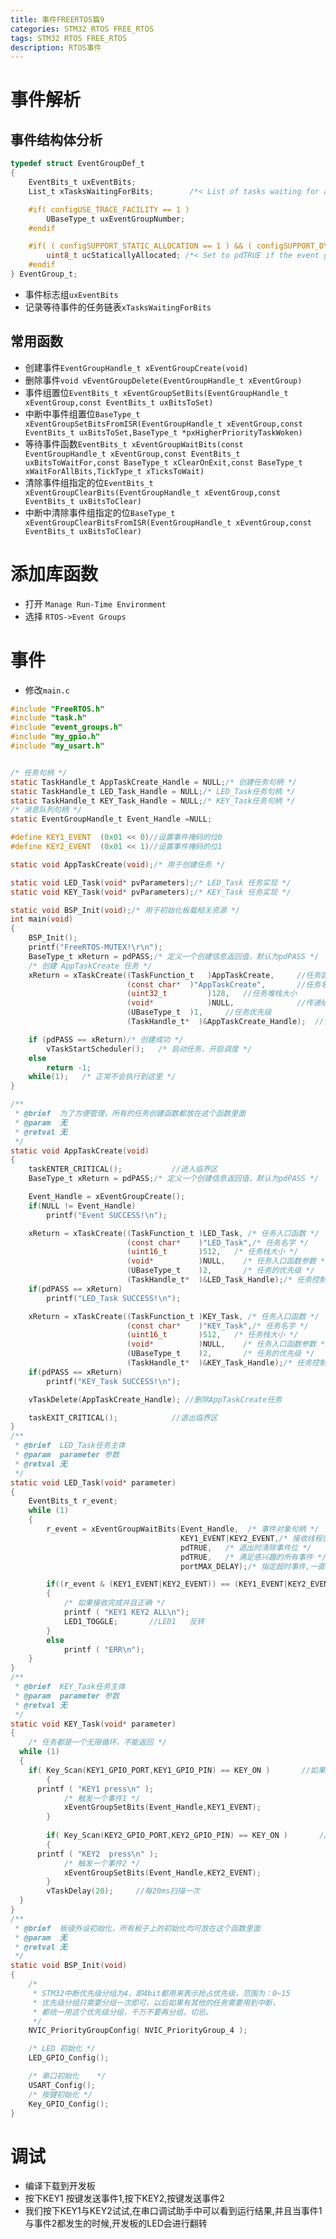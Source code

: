 ```yaml
---
title: 事件FREERTOS篇9
categories: STM32 RTOS FREE_RTOS
tags: STM32 RTOS FREE_RTOS
description: RTOS事件
---
```

# 事件解析
## 事件结构体分析

```c
typedef struct EventGroupDef_t
{
	EventBits_t uxEventBits;
	List_t xTasksWaitingForBits;		/*< List of tasks waiting for a bit to be set. */

	#if( configUSE_TRACE_FACILITY == 1 )
		UBaseType_t uxEventGroupNumber;
	#endif

	#if( ( configSUPPORT_STATIC_ALLOCATION == 1 ) && ( configSUPPORT_DYNAMIC_ALLOCATION == 1 ) )
		uint8_t ucStaticallyAllocated; /*< Set to pdTRUE if the event group is statically allocated to ensure no attempt is made to free the memory. */
	#endif
} EventGroup_t;
```
- 事件标志组`uxEventBits`
- 记录等待事件的任务链表`xTasksWaitingForBits`

## 常用函数
- 创建事件`EventGroupHandle_t xEventGroupCreate(void)`
- 删除事件`void vEventGroupDelete(EventGroupHandle_t xEventGroup)`
- 事件组置位`EventBits_t xEventGroupSetBits(EventGroupHandle_t xEventGroup,const EventBits_t uxBitsToSet)`
- 中断中事件组置位`BaseType_t xEventGroupSetBitsFromISR(EventGroupHandle_t xEventGroup,const EventBits_t uxBitsToSet,BaseType_t *pxHigherPriorityTaskWoken)`
- 等待事件函数`EventBits_t xEventGroupWaitBits(const EventGroupHandle_t xEventGroup,const EventBits_t uxBitsToWaitFor,const BaseType_t xClearOnExit,const BaseType_t xWaitForAllBits,TickType_t xTicksToWait)`
- 清除事件组指定的位`EventBits_t xEventGroupClearBits(EventGroupHandle_t xEventGroup,const EventBits_t uxBitsToClear)`
- 中断中清除事件组指定的位`BaseType_t xEventGroupClearBitsFromISR(EventGroupHandle_t xEventGroup,const EventBits_t uxBitsToClear)`

# 添加库函数

- 打开 `Manage Run-Time Environment`
- 选择 `RTOS->Event Groups`

# 事件
- 修改`main.c`

```c
#include "FreeRTOS.h"
#include "task.h"
#include "event_groups.h"
#include "my_gpio.h"
#include "my_usart.h"


/* 任务句柄 */
static TaskHandle_t AppTaskCreate_Handle = NULL;/* 创建任务句柄 */
static TaskHandle_t LED_Task_Handle = NULL;/* LED_Task任务句柄 */
static TaskHandle_t KEY_Task_Handle = NULL;/* KEY_Task任务句柄 */
/* 消息队列句柄 */
static EventGroupHandle_t Event_Handle =NULL;

#define KEY1_EVENT  (0x01 << 0)//设置事件掩码的位0
#define KEY2_EVENT  (0x01 << 1)//设置事件掩码的位1

static void AppTaskCreate(void);/* 用于创建任务 */

static void LED_Task(void* pvParameters);/* LED_Task 任务实现 */
static void KEY_Task(void* pvParameters);/* KEY_Task 任务实现 */

static void BSP_Init(void);/* 用于初始化板载相关资源 */
int main(void)
{
    BSP_Init();
    printf("FreeRTOS-MUTEX!\r\n");
    BaseType_t xReturn = pdPASS;/* 定义一个创建信息返回值，默认为pdPASS */
    /* 创建 AppTaskCreate 任务 */
    xReturn = xTaskCreate((TaskFunction_t	)AppTaskCreate,		//任务函数
                          (const char* 	)"AppTaskCreate",		//任务名称
                          (uint32_t 		)128,	//任务堆栈大小
                          (void* 		  	)NULL,				//传递给任务函数的参数
                          (UBaseType_t 	)1, 	//任务优先级
                          (TaskHandle_t*  )&AppTaskCreate_Handle);	//任务控制块

    if (pdPASS == xReturn)/* 创建成功 */
        vTaskStartScheduler();   /* 启动任务，开启调度 */
    else
        return -1;
    while(1);   /* 正常不会执行到这里 */
}

/**
 * @brief  为了方便管理，所有的任务创建函数都放在这个函数里面
 * @param  无
 * @retval 无
 */
static void AppTaskCreate(void)
{
    taskENTER_CRITICAL();           //进入临界区
    BaseType_t xReturn = pdPASS;/* 定义一个创建信息返回值，默认为pdPASS */

    Event_Handle = xEventGroupCreate();
    if(NULL != Event_Handle)
        printf("Event SUCCESS!\n");

    xReturn = xTaskCreate((TaskFunction_t )LED_Task, /* 任务入口函数 */
                          (const char*    )"LED_Task",/* 任务名字 */
                          (uint16_t       )512,   /* 任务栈大小 */
                          (void*          )NULL,	/* 任务入口函数参数 */
                          (UBaseType_t    )2,	    /* 任务的优先级 */
                          (TaskHandle_t*  )&LED_Task_Handle);/* 任务控制块指针 */
    if(pdPASS == xReturn)
        printf("LED_Task SUCCESS!\n");

    xReturn = xTaskCreate((TaskFunction_t )KEY_Task, /* 任务入口函数 */
                          (const char*    )"KEY_Task",/* 任务名字 */
                          (uint16_t       )512,   /* 任务栈大小 */
                          (void*          )NULL,	/* 任务入口函数参数 */
                          (UBaseType_t    )2,	    /* 任务的优先级 */
                          (TaskHandle_t*  )&KEY_Task_Handle);/* 任务控制块指针 */
    if(pdPASS == xReturn)
        printf("KEY_Task SUCCESS!\n");

    vTaskDelete(AppTaskCreate_Handle); //删除AppTaskCreate任务

    taskEXIT_CRITICAL();            //退出临界区
}
/**
 * @brief  LED_Task任务主体
 * @param  parameter 参数
 * @retval 无
 */
static void LED_Task(void* parameter)
{
    EventBits_t r_event;
    while (1)
    {
        r_event = xEventGroupWaitBits(Event_Handle,  /* 事件对象句柄 */
                                      KEY1_EVENT|KEY2_EVENT,/* 接收线程感兴趣的事件 */
                                      pdTRUE,   /* 退出时清除事件位 */
                                      pdTRUE,   /* 满足感兴趣的所有事件 */
                                      portMAX_DELAY);/* 指定超时事件,一直等 */

        if((r_event & (KEY1_EVENT|KEY2_EVENT)) == (KEY1_EVENT|KEY2_EVENT))
        {
            /* 如果接收完成并且正确 */
            printf ( "KEY1 KEY2 ALL\n");
            LED1_TOGGLE;       //LED1	反转
        }
        else
            printf ( "ERR\n");
    }
}
/**
 * @brief  KEY_Task任务主体
 * @param  parameter 参数
 * @retval 无
 */
static void KEY_Task(void* parameter)
{	 
    /* 任务都是一个无限循环，不能返回 */
  while (1)
  {
    if( Key_Scan(KEY1_GPIO_PORT,KEY1_GPIO_PIN) == KEY_ON )       //如果KEY2被单击
		{
      printf ( "KEY1 press\n" );
			/* 触发一个事件1 */
			xEventGroupSetBits(Event_Handle,KEY1_EVENT);  					
		}
    
		if( Key_Scan(KEY2_GPIO_PORT,KEY2_GPIO_PIN) == KEY_ON )       //如果KEY2被单击
		{
      printf ( "KEY2  press\n" );	
			/* 触发一个事件2 */
			xEventGroupSetBits(Event_Handle,KEY2_EVENT); 				
		}
		vTaskDelay(20);     //每20ms扫描一次		
  }
}
/**
 * @brief  板级外设初始化，所有板子上的初始化均可放在这个函数里面
 * @param  无
 * @retval 无
 */
static void BSP_Init(void)
{
    /*
     * STM32中断优先级分组为4，即4bit都用来表示抢占优先级，范围为：0~15
     * 优先级分组只需要分组一次即可，以后如果有其他的任务需要用到中断，
     * 都统一用这个优先级分组，千万不要再分组，切忌。
     */
    NVIC_PriorityGroupConfig( NVIC_PriorityGroup_4 );

    /* LED 初始化 */
    LED_GPIO_Config();

    /* 串口初始化	*/
    USART_Config();
    /* 按键初始化 */
    Key_GPIO_Config();
}

```
# 调试
- 编译下载到开发板
- 按下KEY1 按键发送事件1,按下KEY2,按键发送事件2
- 我们按下KEY1与KEY2试试,在串口调试助手中可以看到运行结果,并且当事件1与事件2都发生的时候,开发板的LED会进行翻转